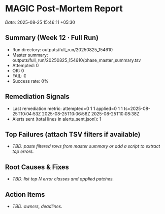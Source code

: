 ﻿# MAGIC Post-Mortem Report
_Date_: 2025-08-25 15:46:11 +05:30

## Summary (Week 12 · Full Run)
- Run directory: outputs/full_run/20250825_154610
- Master summary: outputs/full_run/20250825_154610/phase_master_summary.tsv
- Attempted: 0
- OK: 0
- FAIL: 0
- Success rate: 0%

## Remediation Signals
- Last remediation metric: attempted=0 1 1 applied=0 1 1 ts=2025-08-25T10:04:53Z 2025-08-25T10:06:56Z 2025-08-25T10:08:38Z
- Alerts sent (total lines in alerts_sent.jsonl): 1

## Top Failures (attach TSV filters if available)
- _TBD: paste filtered rows from master summary or add a script to extract top errors._

## Root Causes & Fixes
- _TBD: list top N error classes and applied patches._

## Action Items
- _TBD: owners, deadlines._

